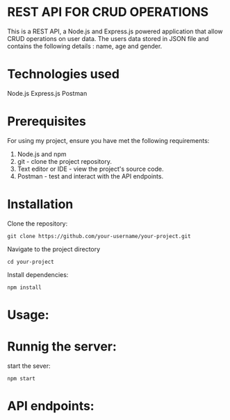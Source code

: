 # REST API FOR CRUD OPERATIONS

This is a REST API, a Node.js and Express.js powered application that allow CRUD operations on user data. 
The users data stored in JSON file and contains the following details : name, age and gender.


# Technologies used

Node.js
Express.js
Postman


# Prerequisites

For using my project, ensure you have met the following requirements:

1. Node.js and npm 
2. git - clone the project repository.
3. Text editor or IDE - view the project's source code. 
4. Postman - test and interact with the API endpoints.


# Installation

Clone the repository:
```
git clone https://github.com/your-username/your-project.git
```
Navigate to the project directory
```
cd your-project
```
Install dependencies:
```
npm install
```

# Usage:

# Runnig the server:

start the sever:
```
npm start
```

# API endpoints:


